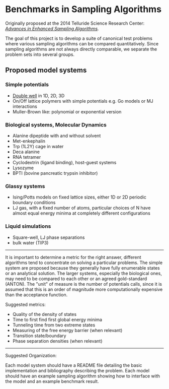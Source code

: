 # Benchmarks in Sampling Algorithms
Originally proposed at the 2014 Telluride Science Research Center: [_Advances in Enhanced Sampling Algorithms_](https://www.telluridescience.org/meetings/workshop-details?wid=422).

The goal of this project is to develop a suite of canonical test problems where various sampling algorithms can be compared quantitatively.
Since sampling algorithms are not always directly comparable, we separate the problem sets into several groups.

## Proposed model systems

### Simple potentials

+ [Double well](MODELS/double_well) in 1D, 2D, 3D
+ On/Off lattice polymers with simple potentials e.g. Go models or MJ interactions
+ Muller-Brown like: polynomial or exponential version

### Biological systems, Molecular Dynamics

+ Alanine dipeptide with and without solvent
+ Met-enkephalin 
+ Trp (1L2Y) cage in water
+ Deca alanine 
+ RNA tetramer
+ Cyclodextrin (ligand binding), host-guest systems
+ Lysozyme
+ BPTI (bovine pancreatic trypsin inhibitor)

### Glassy systems

+ Ising/Potts models on fixed lattice sizes, either 1D or 2D periodic boundary conditions
+ LJ gas, with a fixed number of atoms, particular choices of N have almost equal energy minima at completely different configurations 

### Liquid simulations

+ Square-well, LJ phase separations
+ bulk water (TIP3)

-------------------------------------------------------------

It is important to determine a metric for the right answer, different algorithms tend to concentrate on solving a particular problems.
The simple system are proposed because they generally have fully enumerable states or an analytical solution.
The larger systems, especially the biological ones, may need to be compared to each other or an agreed gold-standard (ANTON).
The "unit" of measure is the number of potentials calls, since it is assumed that this is an order of magnitude more computationally expensive than the acceptance function. 

Suggested metrics:

+ Quality of the density of states
+ Time to first find first global energy minima
+ Tunneling time from two extreme states
+ Measuring of the free energy barrier (when relevant)
+ Transition state/boundary
+ Phase separation densities (when relevant)

---------------

Suggested Organization:
 
Each model system should have a README file detailing the basic implementation and bibliography describing the problem.
Each model should have an example sampling algorithm showing how to interface with the model and an example benchmark result.


